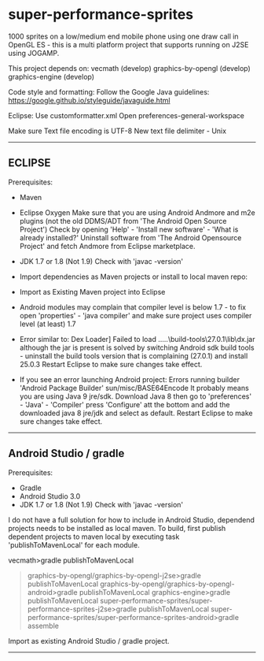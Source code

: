 # super-performance-sprites
1000 sprites on a low/medium end mobile phone using one draw call in OpenGL ES - this is a multi platform project that supports running on J2SE using JOGAMP.

This project depends on:
vecmath (develop)
graphics-by-opengl (develop)
graphics-engine (develop)

Code style and formatting:
Follow the Google Java guidelines:
https://google.github.io/styleguide/javaguide.html

Eclipse:
Use customformatter.xml
Open preferences-general-workspace

Make sure Text file encoding is UTF-8
New text file delimiter - Unix


----------------------------------------------------------------------
ECLIPSE 
----------------------------------------------------------------------
Prerequisites:
- Maven
- Eclipse Oxygen
Make sure that you are using Android Andmore and m2e plugins (not the old DDMS/ADT from 'The Android Open Source Project')
Check by opening 'Help' - 'Install new software' - 'What is already installed?' 
Uninstall software from 'The Android Opensource Project' and fetch Andmore from Eclipse marketplace.

- JDK 1.7 or 1.8 (Not 1.9)
Check with 'javac -version' 

- Import dependencies as Maven projects or install to local maven repo:
- Import as Existing Maven project into Eclipse

- Android modules may complain that compiler level is below 1.7 - to fix open 'properties' - 'java compiler' and make sure project uses compiler level (at least) 1.7
- Error similar to: Dex Loader] Failed to load .....\build-tools\27.0.1\lib\dx.jar although the jar is present
is solved by switching Android sdk build tools - uninstall the build tools version that is complaining (27.0.1) and install 25.0.3
Restart Eclipse to make sure changes take effect.
- If you see an error launching Android project:
Errors running builder 'Android Package Builder'
sun/misc/BASE64Encode
It probably means you are using Java 9 jre/sdk.
Download Java 8 then go to 'preferences' - 'Java' - 'Compiler' press 'Configure' att the bottom and add the downloaded java 8 jre/jdk and select as default.
Restart Eclipse to make sure changes take effect. 

-----------------------------------------------------------------------
Android Studio / gradle
-----------------------------------------------------------------------
Prerequisites:
- Gradle
- Android Studio 3.0
- JDK 1.7 or 1.8 (Not 1.9)
Check with 'javac -version' 

I do not have a full solution for how to include in Android Studio, dependend projects needs to be installed as local maven.
To build, first publish dependent projects to maven local by executing task 'publishToMavenLocal' for each module.

vecmath>gradle publishToMavenLocal
>graphics-by-opengl/graphics-by-opengl-j2se>gradle publishToMavenLocal
>graphics-by-opengl/graphics-by-opengl-android>gradle publishToMavenLocal
>graphics-engine>gradle publishToMavenLocal
>super-performance-sprites/super-performance-sprites-j2se>gradle publishToMavenLocal
>super-performance-sprites/super-performance-sprites-android>gradle assemble

Import as existing Android Studio / gradle project.

----------------------------------------------------------------------------









